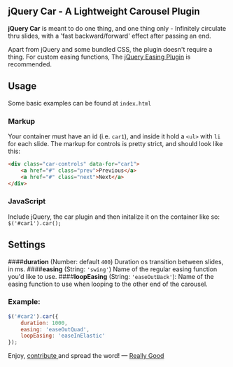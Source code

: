 
## jQuery Car - A Lightweight Carousel Plugin
__jQuery Car__ is meant to do one thing, and one thing only - Infinitely circulate thru slides, with a 'fast backward/forward' effect after passing an end.

Apart from jQuery and some bundled CSS, the plugin doesn't require a thing.
For custom easing functions, The [jQuery Easing Plugin](http://gsgd.co.uk/sandbox/jquery/easing/) is recommended.

## Usage
Some basic examples can be found at `index.html`
### Markup
Your container must have an id (i.e. `car1`), and inside it hold a `<ul>` with `li` for each slide.
The markup for controls is pretty strict, and should look like this:


```html
<div class="car-controls" data-for="car1">
    <a href="#" class="prev">Previous</a>
    <a href="#" class="next">Next</a>
</div>
```

### JavaScript
Include jQuery, the car plugin and then initalize it on the container like so:
`$('#car1').car();`

## Settings
####__duration__ (Number: default `400`)
Duration os transition between slides, in ms.
####__easing__ (String: `'swing'`)
Name of the regular easing function you'd like to use.
####__loopEasing__ (String: `'easeOutBack'`):
Name of the easing function to use when looping to the other end of the carousel.

### Example:
```javascript
$('#car2').car({
    duration: 1000,
    easing: 'easeOutQuad',
    loopEasing: 'easeInElastic'
});
```

Enjoy, [contribute ](https://github.com/ReallyGood/jQuery-Car/issues) and spread the word!
  — [Really Good](http://reallygoodteam.com)